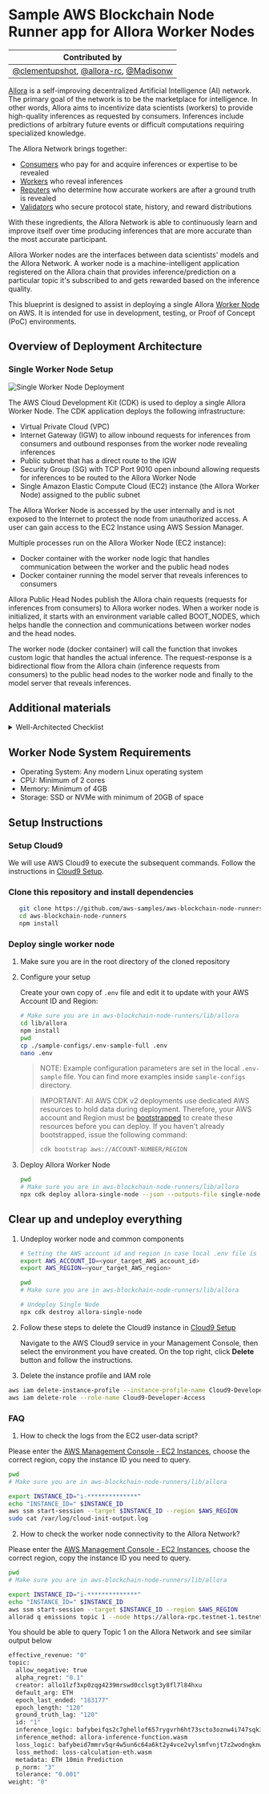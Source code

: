 # Sample AWS Blockchain Node Runner app for Allora Worker Nodes

| Contributed by |
|:--------------------:|
| [@clementupshot](https://github.com/clementupshot), [@allora-rc](https://github.com/allora-rc), [@Madisonw](https://github.com/Madisonw)|

[Allora](https://www.allora.network/) is a self-improving decentralized Artificial Intelligence (AI) network. The primary goal of the network is to be the marketplace for intelligence. In other words, Allora aims to incentivize data scientists (workers) to provide high-quality inferences as requested by consumers. Inferences include predictions of arbitrary future events or difficult computations requiring specialized knowledge.

The Allora Network brings together:

  - [Consumers](https://docs.allora.network/devs) who pay for and acquire inferences or expertise to be revealed
  - [Workers](https://v2.docs.allora.network/datasci) who reveal inferences
  - [Reputers](https://docs.allora.network/nops) who determine how accurate workers are after a ground truth is revealed
  - [Validators](https://docs.allora.network/nops) who secure protocol state, history, and reward distributions

With these ingredients, the Allora Network is able to continuously learn and improve itself over time producing inferences that are more accurate than the most accurate participant.

Allora Worker nodes are the interfaces between data scientists' models and the Allora Network. A worker node is a machine-intelligent application registered on the Allora chain that provides inference/prediction on a particular topic it's subscribed to and gets rewarded based on the inference quality.

This blueprint is designed to assist in deploying a single Allora [Worker Node](https://v2.docs.allora.network/datasci) on AWS. It is intended for use in development, testing, or Proof of Concept (PoC) environments.

## Overview of Deployment Architecture

### Single Worker Node Setup
![Single Worker Node Deployment](./doc/assets/Architecture-Single-Allora-Worker-Node.png)

The AWS Cloud Development Kit (CDK) is used to deploy a single Allora Worker Node. The CDK application deploys the following infrastructure:
   
  - Virtual Private Cloud (VPC)
  - Internet Gateway (IGW) to allow inbound requests for inferences from consumers and outbound responses from the worker node revealing inferences
  - Public subnet that has a direct route to the IGW
  - Security Group (SG) with TCP Port 9010 open inbound allowing requests for inferences to be routed to the Allora Worker Node
  - Single Amazon Elastic Compute Cloud (EC2) instance (the Allora Worker Node) assigned to the public subnet

The Allora Worker Node is accessed by the user internally and is not exposed to the Internet to protect the node from unauthorized access. A user can gain access to the EC2 Instance using AWS Session Manager. 

Multiple processes run on the Allora Worker Node (EC2 instance):

  - Docker container with the worker node logic that handles communication between the worker and the public head nodes
  - Docker container running the model server that reveals inferences to consumers

Allora Public Head Nodes publish the Allora chain requests (requests for inferences from consumers) to Allora worker nodes. When a worker node is initialized, it starts with an environment variable called BOOT_NODES, which helps handle the connection and communications between worker nodes and the head nodes.

The worker node (docker container) will call the function that invokes custom logic that handles the actual inference. The request-response is a bidirectional flow from the Allora chain (inference requests from consumers) to the public head nodes to the worker node and finally to the model server that reveals inferences. 

## Additional materials

<details>

<summary>Well-Architected Checklist</summary>

This is the Well-Architected checklist for the Allora worker nodes implementation of the AWS Blockchain Node Runner app. This checklist takes into account questions from the [AWS Well-Architected Framework](https://aws.amazon.com/architecture/well-architected/) which are relevant to this workload. Please feel free to add more checks from the framework if required for your workload.

| Pillar                  | Control                           | Question/Check                                                                   | Remarks |
|:------------------------|:----------------------------------|:---------------------------------------------------------------------------------|:----------------------------------------------------------------------------------------------------------------------------------------------------------------------------------------------------------------------------------------------------------------------------------------------------------------------------------------------------------------------------------------------|
| Security                | Network protection                | Are there unnecessary open ports in security groups?                             | Please note that port 9010 (TCP) is open inbound to support requests for inferences from the Allora Network public head nodes. |
|                         |                                   | Traffic inspection                                                               | Traffic protection is not used in the solution. [AWS Web Applications Firewall (WAF)](https://docs.aws.amazon.com/waf/latest/developerguide/waf-chapter.html) could be implemented for traffic over HTTP(S), [AWS Shield](https://docs.aws.amazon.com/waf/latest/developerguide/shield-chapter.html) provides Distributed Denial of Service (DDoS) protection. Additional charges will apply. |
|                         | Compute protection                | Reduce attack surface                                                            | This solution uses Amazon Linux AMI. You may choose to run hardening scripts on it. |
|                         |                                   | Enable people to perform actions at a distance                                   | This solution uses [AWS Systems Manager for terminal session](https://docs.aws.amazon.com/systems-manager/latest/userguide/session-manager-working-with-sessions-start.html#start-sys-console). SSH Port 22 is not open inbound. |
|                         | Data protection at rest           | Use encrypted Amazon Elastic Block Store (Amazon EBS) volumes                    | This solution uses encrypted Amazon EBS volumes. |
|                         | Authorization and access control  | Use instance profile with Amazon Elastic Compute Cloud (Amazon EC2) instances    | This solution uses AWS Identity and Access Management (AWS IAM) role instead of IAM user. |
|                         |                                   | Following principle of least privilege access                                    | Root user is not used (using special user "ec2-user" instead). |
|                         | Application security              | Security focused development practices                                           | cdk-nag is being used with appropriate suppressions. |
| Cost optimization       | Service selection                 | Use cost effective resources                                                     | We use a T3 instance as T3 instances are a low cost burstable general purpose instance type that provide a baseline level of CPU performance with the ability to burst CPU usage at any time for as long as required. T3 instances are designed for applications with moderate CPU usage that experience temporary spikes in use. This profile aligns closely with the load profile of Allora Network worker nodes.                                                                                                             |
| Reliability             | Resiliency implementation         | Withstand component failures                                                     | This solution does not use an [AWS EC2 Auto Scaling Group](https://aws.amazon.com/ec2/autoscaling/) but one can be implemented.  |
|                         | Data backup                       | How is data backed up?                                                           | Considering blockchain data is replicated by Allora Cosmos AppChain Validator nodes, we don't use additional mechanisms to backup the data. |
|                         | Resource monitoring               | How are workload resources monitored?                                            | Resources are not being monitored using Amazon CloudWatch dashboards. Amazon CloudWatch custom metrics are being pushed via CloudWatch Agent.  |
| Performance efficiency  | Compute selection                 | How is compute solution selected?                                                | Compute solution is selected based on best price-performance, i.e. AWS EC2 T3 Medium instance suitable for bursty workloads. |
|                         | Storage selection                 | How is storage solution selected?                                                | Storage solution is selected based on best price-performance, i.e. Amazon EBS volumes with optimal IOPS and throughput. |
|                         | Architecture selection            | How is the best performance architecture selected?                               | A combination of recommendations from the Allora Network community and Allora Labs testing. |
| Sustainability          | Hardware & services               | Select most efficient hardware for your workload                                 | The solution uses AMD-powered instances. There is a potential to use AWS Graviton-based Amazon EC2 instances which offer the best performance per watt of energy use in Amazon EC2. 
</details>

## Worker Node System Requirements

- Operating System: Any modern Linux operating system
- CPU: Minimum of 2 cores
- Memory: Minimum of 4GB
- Storage: SSD or NVMe with minimum of 20GB of space

## Setup Instructions

### Setup Cloud9

We will use AWS Cloud9 to execute the subsequent commands. Follow the instructions in [Cloud9 Setup](../../docs/setup-cloud9.md).

### Clone this repository and install dependencies

```bash
   git clone https://github.com/aws-samples/aws-blockchain-node-runners.git
   cd aws-blockchain-node-runners
   npm install
```

### Deploy single worker node

1. Make sure you are in the root directory of the cloned repository

2. Configure your setup

    Create your own copy of `.env` file and edit it to update with your AWS Account ID and Region:
    ```bash
   # Make sure you are in aws-blockchain-node-runners/lib/allora
   cd lib/allora
   npm install
   pwd
   cp ./sample-configs/.env-sample-full .env
   nano .env
    ```
   > NOTE:
   > Example configuration parameters are set in the local `.env-sample` file. You can find more examples inside `sample-configs` directory.

   > IMPORTANT:
   > All AWS CDK v2 deployments use dedicated AWS resources to hold data during deployment. Therefore, your AWS account and Region must be [bootstrapped](https://docs.aws.amazon.com/cdk/v2/guide/bootstrapping.html) to create these resources before you can deploy. If you haven't already bootstrapped, issue the following command:
   > ```bash
   > cdk bootstrap aws://ACCOUNT-NUMBER/REGION
   > ```

3. Deploy Allora Worker Node

   ```bash
   pwd
   # Make sure you are in aws-blockchain-node-runners/lib/allora
   npx cdk deploy allora-single-node --json --outputs-file single-node-deploy.json
   ```

## Clear up and undeploy everything

1. Undeploy worker node and common components

   ```bash
   # Setting the AWS account id and region in case local .env file is lost
   export AWS_ACCOUNT_ID=<your_target_AWS_account_id>
   export AWS_REGION=<your_target_AWS_region>

   pwd
   # Make sure you are in aws-blockchain-node-runners/lib/allora

   # Undeploy Single Node
   npx cdk destroy allora-single-node
   ```

2. Follow these steps to delete the Cloud9 instance in [Cloud9 Setup](../../docs/setup-cloud9.md)

   Navigate to the AWS Cloud9 service in your Management Console, then select the environment you have created. On the top right, click **Delete** button and  follow the instructions.

3. Delete the instance profile and IAM role

```bash
aws iam delete-instance-profile --instance-profile-name Cloud9-Developer-Access
aws iam delete-role --role-name Cloud9-Developer-Access
```
### FAQ

1. How to check the logs from the EC2 user-data script?

Please enter the [AWS Management Console - EC2 Instances](https://us-east-2.console.aws.amazon.com/ec2/home?region=us-east-2#Instances:instanceState=running), choose the correct region, copy the instance ID you need to query.

```bash
pwd
# Make sure you are in aws-blockchain-node-runners/lib/allora

export INSTANCE_ID="i-**************"
echo "INSTANCE_ID=" $INSTANCE_ID
aws ssm start-session --target $INSTANCE_ID --region $AWS_REGION
sudo cat /var/log/cloud-init-output.log
```
2. How to check the worker node connectivity to the Allora Network?

Please enter the [AWS Management Console - EC2 Instances](https://us-east-2.console.aws.amazon.com/ec2/home?region=us-east-2#Instances:instanceState=running), choose the correct region, copy the instance ID you need to query.

```bash
pwd
# Make sure you are in aws-blockchain-node-runners/lib/allora

export INSTANCE_ID="i-**************"
echo "INSTANCE_ID=" $INSTANCE_ID
aws ssm start-session --target $INSTANCE_ID --region $AWS_REGION
allorad q emissions topic 1 --node https://allora-rpc.testnet-1.testnet.allora.network
```

You should be able to query Topic 1 on the Allora Network and see similar output below
```bash
effective_revenue: "0"
topic:
  allow_negative: true
  alpha_regret: "0.1"
  creator: allo1lzf3xp0zqg4239mrswd0cclsgt3y8fl7l84hxu
  default_arg: ETH
  epoch_last_ended: "183177"
  epoch_length: "120"
  ground_truth_lag: "120"
  id: "1"
  inference_logic: bafybeifqs2c7ghellof657rygvrh6ht73scto3oznw4i747sqk3ihy7s5m
  inference_method: allora-inference-function.wasm
  loss_logic: bafybeid7mmrv5qr4w5un6c64a6kt2y4vce2vylsmfvnjt7z2wodngknway
  loss_method: loss-calculation-eth.wasm
  metadata: ETH 10min Prediction
  p_norm: "3"
  tolerance: "0.001"
weight: "0"
```

